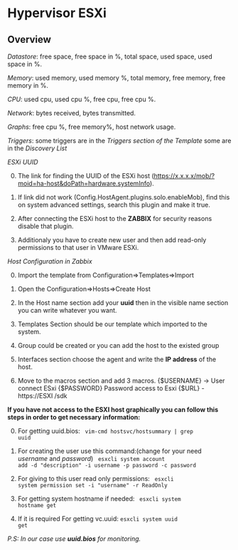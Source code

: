 # Hypervisor ESXi 

## Overview

*Datastore*: free space, free space in %, total space, used space, used space in %. 

*Memory*: used memory, used memory %, total memory, free memory, free memory in %.

*CPU*: used cpu, used cpu %, free cpu, free cpu %.

*Network*: bytes received, bytes transmitted. 

*Graphs*: free cpu %, free memory%, host network usage.

*Triggers*: some triggers are in the *Triggers section of the Template* some are in the *Discovery List*


*ESXi UUID*


0. The link for finding the UUID of the ESXi host (https://x.x.x.x/mob/?moid=ha-host&doPath=hardware.systemInfo). 


1. If link did not work (Config.HostAgent.plugins.solo.enableMob), find this on system advanced settings, search this plugin and make it true.


2. After connecting the ESXi host to the **ZABBIX** for security reasons disable that plugin.


3. Additionaly you have to create new user and then add read-only permissions to that user in VMware ESXi.


*Host Configuration in Zabbix*

0. Import the template from Configuration=>Templates=>Import

1. Open the Configuration=>Hosts=>Create Host

2. In the Host name section add your **uuid** then in the visible name section you can write whatever you want.

3. Templates Section should be our template which imported to the system. 

4. Group could be created or you can add the host to the existed group 

5. Interfaces section choose the agent and write the **IP address** of the host.

6. Move to the macros section and add 3 macros.
{$USERNAME} -> User connect ESxi
{$PASSWORD} Password access to Esxi
{$URL} - https://ESXI /sdk


**If you have not access to the ESXI host graphically you can follow this steps in order to get necessary information:**

0. For getting uuid.bios:
<code> vim-cmd hostsvc/hostsummary | grep uuid </code>

1. For creating the user use this command:(change for your need *username* and *password*) 
<code> esxcli system account add -d "description" -i username -p password -c password </code>

2. For giving to this user read only permissions:
<code> esxcli system permission set -i "username" -r ReadOnly </code>

3. For getting system hostname if needed:
<code> esxcli system hostname get </code>

4. If it is required For getting vc.uuid: 
<code>esxcli system uuid get</code>

*P.S: In our case use **uuid.bios** for monitoring.* 
 









 
